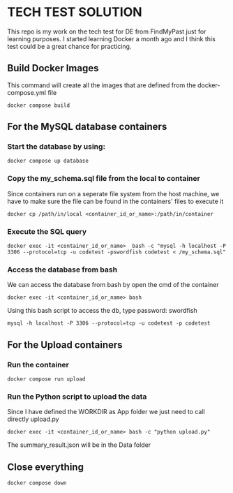 # TECH TEST SOLUTION
This repo is my work on the tech test for DE from FindMyPast just for learning purposes. I started learning Docker a month ago and I think this test could be a great chance for practicing.
## Build Docker Images
This command will create all the images that are defined from the docker-compose.yml file
```
docker compose build
```
## For the MySQL database containers
### Start the database by using:
```
docker compose up database
```
### Copy the my_schema.sql file from the local to container
Since containers run on a seperate file system from the host machine, we have to make sure the file can be found in the containers' files to execute it
```
docker cp /path/in/local <container_id_or_name>:/path/in/container
```
### Execute the SQL query
```
docker exec -it <container_id_or_name>  bash -c "mysql -h localhost -P 3306 --protocol=tcp -u codetest -pswordfish codetest < /my_schema.sql"
```
### Access the database from bash
We can access the database from bash by open the cmd of the container
```
docker exec -it <container_id_or_name> bash
```
Using this bash script to access the db, type password: swordfish
```
mysql -h localhost -P 3306 --protocol=tcp -u codetest -p codetest
```
## For the Upload containers
### Run the container
```
docker compose run upload
```
### Run the Python script to upload the data
Since I have defined the WORKDIR as App folder we just need to call directly upload.py
```
docker exec -it <container_id_or_name> bash -c "python upload.py"
```
The summary_result.json will be in the Data folder
## Close everything
```
docker compose down
```
